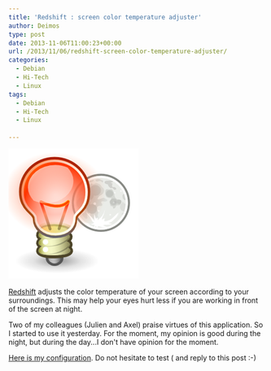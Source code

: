 ```yaml
---
title: 'Redshift : screen color temperature adjuster'
author: Deimos
type: post
date: 2013-11-06T11:00:23+00:00
url: /2013/11/06/redshift-screen-color-temperature-adjuster/
categories:
  - Debian
  - Hi-Tech
  - Linux
tags:
  - Debian
  - Hi-Tech
  - Linux

---
```

![redshift-logo](/images/logo_redshift.png)

[Redshift](http://jonls.dk/redshift/) adjusts the color temperature of your screen according to your surroundings. This may help your eyes hurt less if you are working in front of the screen at night.

Two of my colleagues (Julien and Axel) praise virtues of this application. So I started to use it yesterday. For the moment, my opinion is good during the night, but during the day...I don't have opinion for the moment.

[Here is my configuration](http://git.deimos.fr/?p=git_deimosfr.git;a=blob;f=user_config/redshift/redshift.conf). Do not hesitate to test ( and reply to this post :-)